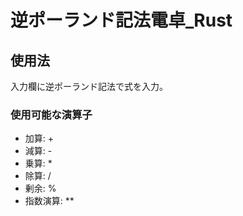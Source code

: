 # 逆ポーランド記法電卓_Rust

## 使用法

入力欄に逆ポーランド記法で式を入力。

### 使用可能な演算子

- 加算: +
- 減算: -
- 乗算: *
- 除算: /
- 剰余: %
- 指数演算: **
